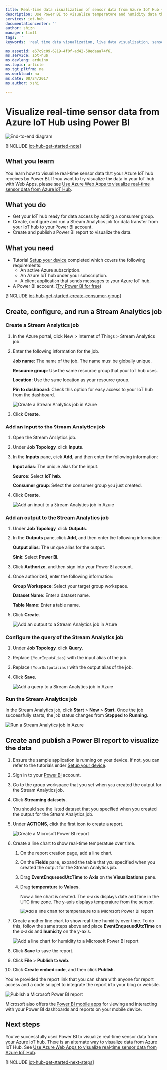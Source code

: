 ```yaml
---
title: Real-time data visualization of sensor data from Azure IoT Hub – Power BI | Microsoft Docs
description: Use Power BI to visualize temperature and humidity data that is collected from the sensor and sent to your Azure IoT hub.
services: iot-hub
documentationcenter: ''
author: shizn
manager: timlt
tags: ''
keywords: 'real time data visualization, live data visualization, sensor data visualization'

ms.assetid: e67c9c09-6219-4f0f-ad42-58edaaa74f61
ms.service: iot-hub
ms.devlang: arduino
ms.topic: article
ms.tgt_pltfrm: na
ms.workload: na
ms.date: 08/24/2017
ms.author: xshi

---
```

# Visualize real-time sensor data from Azure IoT Hub using Power BI

![End-to-end diagram](media/iot-hub-get-started-e2e-diagram/4.png)


[!INCLUDE [iot-hub-get-started-note](../../includes/iot-hub-get-started-note.md)]

## What you learn

You learn how to visualize real-time sensor data that your Azure IoT hub receives by Power BI. If you want to try visualize the data in your IoT hub with Web Apps, please see [Use Azure Web Apps to visualize real-time sensor data from Azure IoT Hub](iot-hub-live-data-visualization-in-web-apps.md).

## What you do

- Get your IoT hub ready for data access by adding a consumer group.
- Create, configure and run a Stream Analytics job for data transfer from your IoT hub to your Power BI account.
- Create and publish a Power BI report to visualize the data.

## What you need

- Tutorial [Setup your device](iot-hub-raspberry-pi-kit-node-get-started.md) completed which covers the following requirements:
  - An active Azure subscription.
  - An Azure IoT hub under your subscription.
  - A client application that sends messages to your Azure IoT hub.
- A Power BI account. ([Try Power BI for free](https://powerbi.microsoft.com/))

[!INCLUDE [iot-hub-get-started-create-consumer-group](../../includes/iot-hub-get-started-create-consumer-group.md)]

## Create, configure, and run a Stream Analytics job

### Create a Stream Analytics job

1. In the Azure portal, click New > Internet of Things > Stream Analytics job.
1. Enter the following information for the job.

   **Job name**: The name of the job. The name must be globally unique.

   **Resource group**: Use the same resource group that your IoT hub uses.

   **Location**: Use the same location as your resource group.

   **Pin to dashboard**: Check this option for easy access to your IoT hub from the dashboard.

   ![Create a Stream Analytics job in Azure](media/iot-hub-live-data-visualization-in-power-bi/2_create-stream-analytics-job-azure.png)

1. Click **Create**.

### Add an input to the Stream Analytics job

1. Open the Stream Analytics job.
1. Under **Job Topology**, click **Inputs**.
1. In the **Inputs** pane, click **Add**, and then enter the following information:

   **Input alias**: The unique alias for the input.

   **Source**: Select **IoT hub**.

   **Consumer group**: Select the consumer group you just created.
1. Click **Create**.

   ![Add an input to a Stream Analytics job in Azure](media/iot-hub-live-data-visualization-in-power-bi/3_add-input-to-stream-analytics-job-azure.png)

### Add an output to the Stream Analytics job

1. Under **Job Topology**, click **Outputs**.
1. In the **Outputs** pane, click **Add**, and then enter the following information:

   **Output alias**: The unique alias for the output.

   **Sink**: Select **Power BI**.
1. Click **Authorize**, and then sign into your Power BI account.
1. Once authorized, enter the following information:

   **Group Workspace**: Select your target group workspace.

   **Dataset Name**: Enter a dataset name.

   **Table Name**: Enter a table name.
1. Click **Create**.

   ![Add an output to a Stream Analytics job in Azure](media/iot-hub-live-data-visualization-in-power-bi/4_add-output-to-stream-analytics-job-azure.png)

### Configure the query of the Stream Analytics job

1. Under **Job Topology**, click **Query**.
1. Replace `[YourInputAlias]` with the input alias of the job.
1. Replace `[YourOutputAlias]` with the output alias of the job.
1. Click **Save**.

   ![Add a query to a Stream Analytics job in Azure](media/iot-hub-live-data-visualization-in-power-bi/5_add-query-stream-analytics-job-azure.png)

### Run the Stream Analytics job

In the Stream Analytics job, click **Start** > **Now** > **Start**. Once the job successfully starts, the job status changes from **Stopped** to **Running**.

![Run a Stream Analytics job in Azure](media/iot-hub-live-data-visualization-in-power-bi/6_run-stream-analytics-job-azure.png)

## Create and publish a Power BI report to visualize the data

1. Ensure the sample application is running on your device. If not, you can refer to the tutorials under [Setup your device](https://docs.microsoft.com/azure/iot-hub/iot-hub-raspberry-pi-kit-node-get-started).
1. Sign in to your [Power BI](https://powerbi.microsoft.com/en-us/) account.
1. Go to the group workspace that you set when you created the output for the Stream Analytics job.
1. Click **Streaming datasets**.

   You should see the listed dataset that you specified when you created the output for the Stream Analytics job.
1. Under **ACTIONS**, click the first icon to create a report.

   ![Create a Microsoft Power BI report](media/iot-hub-live-data-visualization-in-power-bi/7_create-power-bi-report-microsoft.png)

1. Create a line chart to show real-time temperature over time.
   1. On the report creation page, add a line chart.
   1. On the **Fields** pane, expand the table that you specified when you created the output for the Stream Analytics job.
   1. Drag **EventEnqueuedUtcTime** to **Axis** on the **Visualizations** pane.
   1. Drag **temperature** to **Values**.

      Now a line chart is created. The x-axis displays date and time in the UTC time zone. The y-axis displays temperature from the sensor.

      ![Add a line chart for temperature to a Microsoft Power BI report](media/iot-hub-live-data-visualization-in-power-bi/8_add-line-chart-for-temperature-to-power-bi-report-microsoft.png)

1. Create another line chart to show real-time humidity over time. To do this, follow the same steps above and place **EventEnqueuedUtcTime** on the x-axis and **humidity** on the y-axis.

   ![Add a line chart for humidity to a Microsoft Power BI report](media/iot-hub-live-data-visualization-in-power-bi/9_add-line-chart-for-humidity-to-power-bi-report-microsoft.png)

1. Click **Save** to save the report.
1. Click **File** > **Publish to web**.
1. Click **Create embed code**, and then click **Publish**.

You're provided the report link that you can share with anyone for report access and a code snippet to integrate the report into your blog or website.

![Publish a Microsoft Power BI report](media/iot-hub-live-data-visualization-in-power-bi/10_publish-power-bi-report-microsoft.png)

Microsoft also offers the [Power BI mobile apps](https://powerbi.microsoft.com/en-us/documentation/powerbi-power-bi-apps-for-mobile-devices/) for viewing and interacting with your Power BI dashboards and reports on your mobile device.

## Next steps

You’ve successfully used Power BI to visualize real-time sensor data from your Azure IoT hub.
There is an alternate way to visualize data from Azure IoT Hub. See [Use Azure Web Apps to visualize real-time sensor data from Azure IoT Hub](iot-hub-live-data-visualization-in-web-apps.md).

[!INCLUDE [iot-hub-get-started-next-steps](../../includes/iot-hub-get-started-next-steps.md)]

